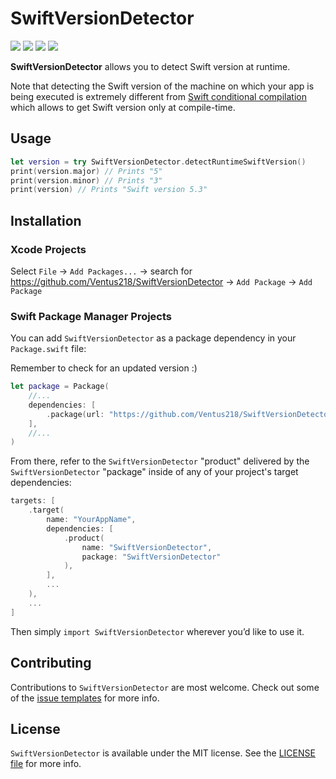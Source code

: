 # SwiftVersionDetector

<!-- Badges -->

<p>
    <img src="https://img.shields.io/badge/Swift-5.0+-F06C33.svg" />
    <img src="https://img.shields.io/badge/macOS-10.10+-179AC8.svg" />
    <img src="https://img.shields.io/badge/Linux-compatible-blueviolet" />
    <a href="https://github.com/apple/swift-package-manager">
      <img src="https://img.shields.io/badge/spm-compatible-brightgreen.svg?style=flat" />
    </a>
</p>

**SwiftVersionDetector** allows you to detect Swift version at runtime.

Note that detecting the Swift version of the machine on which your app is being executed is extremely different from [Swift conditional compilation](https://docs.swift.org/swift-book/ReferenceManual/Statements.html#ID538) which allows to get Swift version only at compile-time.

## Usage

```swift
let version = try SwiftVersionDetector.detectRuntimeSwiftVersion()
print(version.major) // Prints "5"
print(version.minor) // Prints "3"
print(version) // Prints "Swift version 5.3"
```

## Installation

### Xcode Projects

Select `File` -> `Add Packages...` -> search for https://github.com/Ventus218/SwiftVersionDetector -> `Add Package` -> `Add Package`

### Swift Package Manager Projects

You can add `SwiftVersionDetector` as a package dependency in your `Package.swift` file:

Remember to check for an updated version :)

```swift
let package = Package(
    //...
    dependencies: [
        .package(url: "https://github.com/Ventus218/SwiftVersionDetector", from: "1.0.0"),
    ],
    //...
)
```

From there, refer to the `SwiftVersionDetector` "product" delivered by the `SwiftVersionDetector` "package" inside of any of your project's target dependencies:

```swift
targets: [
    .target(
        name: "YourAppName",
        dependencies: [
            .product(
                name: "SwiftVersionDetector",
                package: "SwiftVersionDetector"
            ),
        ],
        ...
    ),
    ...
]
```

<!-- Proceed from above choice accordingly (and delete this comment) -->

Then simply `import SwiftVersionDetector` wherever you’d like to use it.

## Contributing

Contributions to `SwiftVersionDetector` are most welcome. Check out some of the [issue templates](./.github/ISSUE_TEMPLATES/) for more info.

## License

`SwiftVersionDetector` is available under the MIT license. See the [LICENSE file](./LICENSE.txt) for more info.

